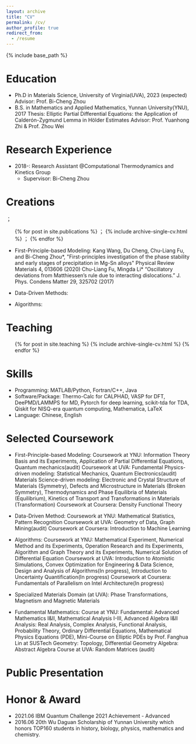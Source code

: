 ```yaml
---
layout: archive
title: "CV"
permalink: /cv/
author_profile: true
redirect_from:
  - /resume
---
```


{% include base_path %}

Education
======
* Ph.D in Materials Science, University of Virginia(UVA), 2023 (expected)
  Advisor: Prof. Bi-Cheng Zhou
* B.S. in Mathematics and Applied Mathematics, Yunnan University(YNU), 2017
  Thesis: Elliptic Partial Differential Equations: the Application of Calderón-Zygmund Lemma in Hölder Estimates
  Advisor: Prof. Yuanhong Zhi & Prof. Zhou Wei

Research Experience
======
* 2018-: Research Assistant @Computational Thermodynamics and Kinetics Group 
  * Supervisor: Bi-Cheng Zhou
  

Creations
======
 ； <ul>{% for post in site.publications %}
 ；   {% include archive-single-cv.html %}
 ； {% endfor %}</ul>
* First-Principle-based Modeling:
  Kang Wang, Du Cheng, Chu-Liang Fu, and Bi-Cheng Zhou*, "First-principles investigation of the phase stability and early stages of precipitation in Mg-Sn alloys"  Physical Review Materials 4, 013606 (2020)
  Chu-Liang Fu, Mingda Li* “Oscillatory deviations from Matthiessen’s rule due to interacting dislocations.” J. Phys. Condens Matter 29, 325702 (2017)

* Data-Driven Methods:

* Algorithms:

  
Teaching
======
  <ul>{% for post in site.teaching %}
    {% include archive-single-cv.html %}
  {% endfor %}</ul>


Skills
======
* Programming: MATLAB/Python, Fortran/C++, Java
* Software/Package: Thermo-Calc for CALPHAD, VASP for DFT, DeePMD/LAMMPS for MD, Pytorch for deep learning, scikit-tda for TDA, Qiskit for NISQ-era quantum computing, Mathematica, LaTeX
* Language: Chinese, English


Selected Coursework
======
* First-Principle-based Modeling:
Coursework at YNU: Information Theory Basis and its Experiments, Application of Partial Differential Equations, Quantum mechanics(audit)
Coursework at UVA: 
Fundamental Physics-driven modeling: Statistical Mechanics, Quantum Electronics(audit)
Materials Science-driven modeling: Electronic and Crystal Structure of Materials (Symmetry), Defects and Microstructure in Materials (Broken Symmetry), Thermodynamics and Phase Equilibria of Materials (Equilibrium), Kinetics of Transport and Transformations in Materials (Transformation)
Coursework at Coursera: Density Functional Theory

* Data-Driven Method:
Coursework at YNU: Mathematical Statistics, Pattern Recognition
Coursework at UVA: Geometry of Data, Graph Mining(audit)
Coursework at Coursera: Introduction to Machine Learning

* Algorithms:
Coursework at YNU: Mathematical Experiment, Numerical Method and its Experiments, Operation Research and its Experiments, Algorithm and Graph Theory and its Experiments, Numerical Solution of Differential Equation
Coursework at UVA: Introduction to Atomistic Simulations, Convex Optimization for Engineering & Data Science, Design and Analysis of Algorithms(In progress), Introduction to Uncertainty Quantification(In progress)
Coursework at Coursera: Fundamentals of Parallelism on Intel Architecture(In progress)

* Specialized Materials Domain (at UVA):
Phase Transformations, Magnetism and Magnetic Materials

* Fundamental Mathematics:
Course at YNU:
Fundamental: Advanced Mathematics I&II, Mathematical Analysis I-III, Advanced Algebra I&II
Analysis: Real Analysis, Complex Analysis, Functional Analysis, Probability Theory, Ordinary Differential Equations, Mathematical Physics Equations (PDE), Mini-Course on Elliptic PDEs by Prof. Fanghua Lin at SUSTech
Geometry: Topology, Differential Geometry
Algebra: Abstract Algebra
Course at UVA: Random Matrices (audit)




Public Presentation
======




Honor & Award
======
* 2021.06 IBM Quantum Challenge 2021 Achievement - Advanced
* 2016.06 20th Wu Daguan Scholarship of Yunnan University which honors TOP160 students in history, biology, physics, mathematics and chemistry.



